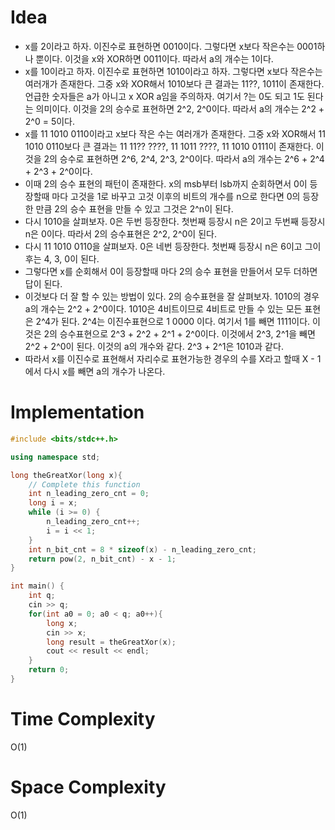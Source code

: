 # Idea

- x를 2이라고 하자. 이진수로 표현하면 0010이다. 그렇다면
  x보다 작은수는 0001하나 뿐이다. 이것을 x와 XOR하면 0011이다.
  따라서 a의 개수는 1이다.
- x를 10이라고 하자. 이진수로 표현하면 1010이라고 하자. 그렇다면 x보다
  작은수는 여러개가 존재한다. 그중 x와 XOR해서 1010보다 큰 결과는
  11??, 1011이 존재한다. 언급한 숫자들은 a가 아니고 x XOR a임을
  주의하자. 여기서 ?는 0도 되고 1도 된다는 의미이다. 이것을 2의 승수로
  표현하면 2^2, 2^0이다. 따라서 a의 개수는 2^2 + 2^0 = 5이다.
- x를 11 1010 0110이라고 x보다 작은 수는 여러개가 존재한다. 그중 x와
  XOR해서 11 1010 0110보다 큰 결과는 11 11?? ????, 11 1011 ????, 11
  1010 0111이 존재한다. 이것을 2의 승수로 표현하면 2^6, 2^4, 2^3,
  2^0이다.  따라서 a의 개수는 2^6 + 2^4 + 2^3 + 2^0이다.
- 이때 2의 승수 표현의 패턴이 존재한다. x의 msb부터 lsb까지 순회하면서
  0이 등장할때 마다 고것을 1로 바꾸고 고것 이후의 비트의 개수를 n으로
  한다면 0의 등장한 만큼 2의 승수 표현을 만들 수 있고 그것은 2^n이
  된다.
- 다시 1010을 살펴보자. 0은 두번 등장한다. 첫번째 등장시 n은 2이고
  두번째 등장시 n은 0이다. 따라서 2의 승수표현은 2^2, 2^0이 된다.
- 다시 11 1010 0110을 살펴보자. 0은 네번 등장한다. 첫번째 등장시 n은
  6이고 그이후는 4, 3, 0이 된다.
- 그렇다면 x를 순회해서 0이 등장할때 마다 2의 승수 표현을 만들어서
  모두 더하면 답이 된다.
- 이것보다 더 잘 할 수 있는 방법이 있다. 2의 승수표현을 잘 살펴보자.
  1010의 경우 a의 개수는 2^2 + 2^0이다. 1010은 4비트이므로 4비트로
  만들 수 있는 모든 표현은 2^4가 된다. 2^4는 이진수표현으로 1 0000
  이다.  여기서 1를 빼면 1111이다. 이것은 2의 승수표현으로 2^3 + 2^2 +
  2^1 + 2^0이다.  이것에서 2^3, 2^1을 빼면 2^2 + 2^0이 된다. 이것의
  a의 개수와 같다. 2^3 + 2^1은 1010과 같다.
- 따라서 x를 이진수로 표현해서 자리수로 표현가능한 경우의 수를 X라고
  할때 X - 1 에서 다시 x를 빼면 a의 개수가 나온다.

# Implementation

```cpp
#include <bits/stdc++.h>

using namespace std;

long theGreatXor(long x){
    // Complete this function
    int n_leading_zero_cnt = 0;
    long i = x;
    while (i >= 0) {
        n_leading_zero_cnt++;
        i = i << 1;
    }
    int n_bit_cnt = 8 * sizeof(x) - n_leading_zero_cnt;
    return pow(2, n_bit_cnt) - x - 1;
}

int main() {
    int q;
    cin >> q;
    for(int a0 = 0; a0 < q; a0++){
        long x;
        cin >> x;
        long result = theGreatXor(x);
        cout << result << endl;
    }
    return 0;
}
```

# Time Complexity

O(1)

# Space Complexity

O(1)
